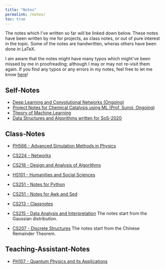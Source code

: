 ```yaml
---
title: "Notes"
permalink: /notes/
toc: true
---
```


The notes which I've written so far will be linked down below. These notes have been written by me for projects, as class notes, or out of pure interest in the topic. Some of the notes are handwritten, wheras others have been done in LaTeX.

I am aware that the notes might have many typos which might've been missed by me in proofreading; although I may or may not re-visit them again. If you find any typos or any errors in my notes, feel free to let me know [here](https://docs.google.com/forms/d/e/1FAIpQLSfg5K7Who3oHfU4l4fgulXwf8h9csXvU88QPf83HDsMjE65XA/viewform?usp=sf_link)!

## Self-Notes

- [Deep Learning and Convolutional Networks (Ongoing)](/notes/soc2021)
- [Project Notes for Chemical Catalysis using ML (Prof. Sunoj, Ongoing)](/notes/chemcat)
- [Theory of Machine Learning](/notes/toml/)
- [Data Structures and Algorithms written for SoS-2020](/notes/sos2020/)

## Class-Notes

- [PH566 - Advanced Simulation Methods in Physics]({{site.baseurl}}/pdfs/PH566.pdf)
- [CS224 - Networks](/notes/cs224/)
- [CS218 - Design and Analysis of Algorithms](/notes/cs218)
- [HS101 - Humanities and Social Sciences](/notes/hs101)

- [CS251 - Notes for Python](/notes/cs251py/)
- [CS251 - Notes for Awk and Sed](/notes/cs251a_bash/)
- [CS213 - Classnotes](/notes/cs213cn/)
- [CS215 - Data Analysis and Interpretation]({{site.baseurl}}/pdfs/CS215.pdf) 
  The notes start from the Gaussian distribution.
- [CS207 - Discrete Structures]({{site.baseurl}}/pdfs/CS207.pdf) 
  The notes start from the Chinese Remainder Theorem.

## Teaching-Assistant-Notes

- [PH107 - Quantum Physics and its Applications](/notes/ph107/)